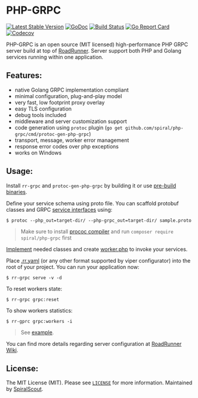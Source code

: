 PHP-GRPC
=================================
[![Latest Stable Version](https://poser.pugx.org/spiral/php-grpc/version)](https://packagist.org/packages/spiral/php-grpc)
[![GoDoc](https://godoc.org/github.com/spiral/php-grpc?status.svg)](https://godoc.org/github.com/spiral/php-grpc)
[![Build Status](https://travis-ci.org/spiral/php-grpc.svg?branch=master)](https://travis-ci.org/spiral/php-grpc)
[![Go Report Card](https://goreportcard.com/badge/github.com/spiral/php-grpc)](https://goreportcard.com/report/github.com/spiral/php-grpc)
[![Codecov](https://codecov.io/gh/spiral/php-grpc/branch/master/graph/badge.svg)](https://codecov.io/gh/spiral/php-grpc/)

PHP-GRPC is an open source (MIT licensed) high-performance PHP GRPC server build at top of [RoadRunner](https://github.com/spiral/roadrunner).
Server support both PHP and Golang services running within one application. 

Features:
--------
- native Golang GRPC implementation compliant
- minimal configuration, plug-and-play model
- very fast, low footprint proxy overlay
- easy TLS configuration
- debug tools included
- middleware and server customization support
- code generation using `protoc` plugin (`go get github.com/spiral/php-grpc/cmd/protoc-gen-php-grpc`)
- transport, message, worker error management
- response error codes over php exceptions
- works on Windows

Usage:
--------
Install `rr-grpc` and `protoc-gen-php-grpc` by building it or use [pre-build binaries](https://github.com/spiral/php-grpc/releases).

Define your service schema using proto file. You can scaffold protobuf classes and GRPC [service interfaces](https://github.com/spiral/php-grpc/blob/master/example/server/src/Service/EchoInterface.php) using:

```
$ protoc --php_out=target-dir/ --php-grpc_out=target-dir/ sample.proto
```

> Make sure to install [prococ compiler](https://github.com/protocolbuffers/protobuf) and run `composer require spiral/php-grpc` first

[Implement](https://github.com/spiral/php-grpc/blob/master/example/server/src/EchoService.php) needed classes and create [worker.php](https://github.com/spiral/php-grpc/blob/master/example/server/worker.php) to invoke your services.

Place [.rr.yaml](https://github.com/spiral/php-grpc/blob/master/example/server/.rr.yaml) (or any other format supported by viper configurator) into the root of your project. You can run your application now:

```
$ rr-grpc serve -v -d
```

To reset workers state:

```
$ rr-grpc grpc:reset
```

To show workers statistics:

```
$ rr-gprc grpc:workers -i
```

> See [example](https://github.com/spiral/php-grpc/tree/master/example).

You can find more details regarding server configuration at [RoadRunner Wiki](https://github.com/spiral/roadrunner/wiki).

License:
--------
The MIT License (MIT). Please see [`LICENSE`](./LICENSE) for more information. Maintained by [SpiralScout](https://spiralscout.com).
